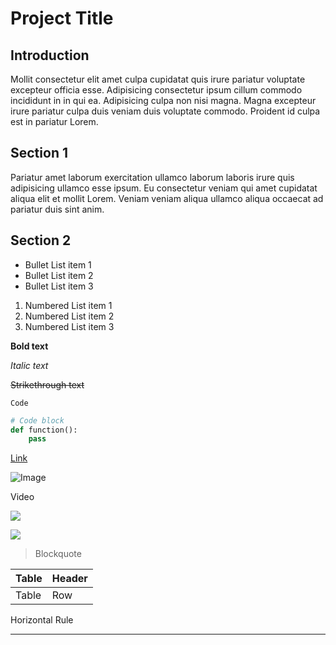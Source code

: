 # Project Title

## Introduction

Mollit consectetur elit amet culpa cupidatat quis irure pariatur voluptate excepteur officia esse. Adipisicing consectetur ipsum cillum commodo incididunt in in qui ea. Adipisicing culpa non nisi magna. Magna excepteur irure pariatur culpa duis veniam duis voluptate commodo. Proident id culpa est in pariatur Lorem.


## Section 1

Pariatur amet laborum exercitation ullamco laborum laboris irure quis adipisicing ullamco esse ipsum. Eu consectetur veniam qui amet cupidatat aliqua elit et mollit Lorem. Veniam veniam aliqua ullamco aliqua occaecat ad pariatur duis sint anim.

## Section 2

- Bullet List item 1
- Bullet List item 2
- Bullet List item 3

1. Numbered List item 1
2. Numbered List item 2
3. Numbered List item 3

**Bold text**

_Italic text_

~~Strikethrough text~~

`Code`

```python
# Code block
def function():
    pass
```

[Link](www.google.com)

![Image](https://www.google.com/images/branding/googlelogo/1x/googlelogo_color_272x92dp.png)

Video

[![](https://markdown-videos-api.jorgenkh.no/youtube/dQw4w9WgXcQ.gif)](https://youtu.be/dQw4w9WgXcQ)

[![](https://markdown-videos-api.jorgenkh.no/youtube/{video_id})](https://youtu.be/{video_id})

> Blockquote

| Table | Header |
| ----- | ------ |
| Table | Row    |

Horizontal Rule

---



<script type="text/javascript" src="http://cdn.mathjax.org/mathjax/latest/MathJax.js?config=TeX-AMS-MML_HTMLorMML"></script>
<script type="text/x-mathjax-config">
  MathJax.Hub.Config({ tex2jax: {inlineMath: [['$', '$']]}, messageStyle: "none" });
</script>
